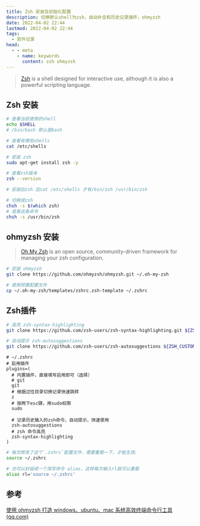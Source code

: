 ```yaml
---
title: Zsh 安装及初始化配置
description: 切换默认shell为zsh，自动补全和历史记录插件，ohmyzsh
date: 2022-04-02 22:44
lastmod: 2022-04-02 22:44
tags:
  - 软件记录
head:
  - - meta
    - name: keywords
      content: zsh ohmyzsh
---
```


> [Zsh](https://zsh.sourceforge.io/) is a shell designed for interactive use, although it is also a powerful scripting language. 

## Zsh 安装

```bash
# 查看当前使用的shell
echo $SHELL
# /bin/bash 默认是bash

# 查看有哪些shells
cat /etc/shells

# 安装 zsh
sudo apt-get install zsh -y

# 查看zsh版本
zsh --version

# 安装后zsh 后cat /etc/shells 才有/bin/zsh /usr/bin/zsh

# 切换成zsh
chsh -s $(which zsh)
# 或者这条命令
chsh -s /usr/bin/zsh
```

## ohmyzsh 安装

> [Oh My Zsh](https://github.com/ohmyzsh/ohmyzsh) is an open source, community-driven framework for managing your zsh configuration.


```bash
# 安装 ohmyzsh
git clone https://github.com/ohmyzsh/ohmyzsh.git ~/.oh-my-zsh

# 使用预置配置文件
cp ~/.oh-my-zsh/templates/zshrc.zsh-template ~/.zshrc
```

## Zsh插件

```bash
# 高亮 zsh-syntax-highlighting
git clone https://github.com/zsh-users/zsh-syntax-highlighting.git ${ZSH_CUSTOM:-~/.oh-my-zsh/custom}/plugins/zsh-syntax-highlighting

# 自动提示 zsh-autosuggestions
git clone https://github.com/zsh-users/zsh-autosuggestions ${ZSH_CUSTOM:-~/.oh-my-zsh/custom}/plugins/zsh-autosuggestions
```

```shell
# ~/.zshrc
# 启用插件
plugins=(
  # 内置插件，直接填写启用即可（选择）
  # git
  git
  # 根据过往目录切换记录快速跳转
  z
  # 按两下esc键，用sudo权限
  sudo

  # 记录历史输入的zsh命令，自动提示，快速使用
  zsh-autosuggestions
  # zsh 命令高亮
  zsh-syntax-highlighting
)
```

```bash
# 每次修改了这个`.zshrc`配置文件，需要重载一下，才能生效。
source ~/.zshrc

# 也可以封装成一个简写命令 alias，这样每次输入rl就可以重载
alias rl='source ~/.zshrc'
```

## 参考

[使用 ohmyzsh 打造 windows、ubuntu、mac 系统高效终端命令行工具 (qq.com)](https://mp.weixin.qq.com/s/MHngeDABRV3z2HmN5DRrEw)
